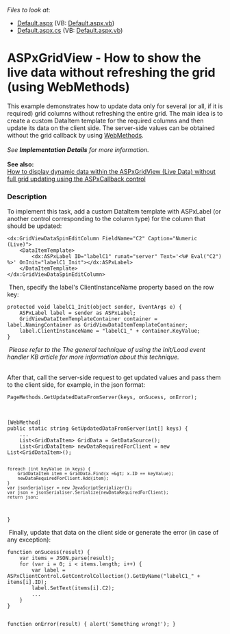 <!-- default file list -->
*Files to look at*:

* [Default.aspx](./CS/Default.aspx) (VB: [Default.aspx.vb](./VB/Default.aspx.vb))
* [Default.aspx.cs](./CS/Default.aspx.cs) (VB: [Default.aspx.vb](./VB/Default.aspx.vb))
<!-- default file list end -->
# ASPxGridView - How to show the live data without refreshing the grid (using WebMethods)


<p>This example demonstrates how to update data only for several (or all, if it is required) grid columns without refreshing the entire grid. The main idea is to create a custom DataItem template for the required columns and then update its data on the client side. The server-side values can be obtained without the grid callback by using <a href="https://msdn.microsoft.com/en-us/library/byxd99hx%28v=vs.90%29.aspx">WebMethods</a>. <br><br><em>See </em><strong><em>Implementation Details</em></strong><em> for more information. <br></em><br><strong>See also:</strong><br><a href="https://www.devexpress.com/Support/Center/p/E4326">How to display dynamic data within the ASPxGridView (Live Data) without full grid updating using the ASPxCallback control</a></p>


<h3>Description</h3>

<p>To implement this task,&nbsp;add a custom DataItem template with ASPxLabel (or another control corresponding to the column type) for the column that should be updated:</p>
<code lang="aspx">&lt;dx:GridViewDataSpinEditColumn FieldName="C2" Caption="Numeric (Live)"&gt;
    &lt;DataItemTemplate&gt;
        &lt;dx:ASPxLabel ID="labelC1" runat="server" Text='&lt;%# Eval("C2") %&gt;' OnInit="labelC1_Init"&gt;&lt;/dx:ASPxLabel&gt;
    &lt;/DataItemTemplate&gt;
&lt;/dx:GridViewDataSpinEditColumn&gt;
</code>
<p>&nbsp;Then, specify the label's ClientInstanceName property based on the row key:</p>
<code lang="cs">protected void labelC1_Init(object sender, EventArgs e) {
    ASPxLabel label = sender as ASPxLabel;
    GridViewDataItemTemplateContainer container = label.NamingContainer as GridViewDataItemTemplateContainer;
    label.ClientInstanceName = "labelC1_" + container.KeyValue;
}
</code>
<p>&nbsp;<em>Please refer to the </em><a data-ticket="K18282"><em>The general technique of using the Init/Load event handler</em></a><em>&nbsp;KB article for more information about this technique.&nbsp;</em></p>
<p><br>After that, call the server-side request to get updated values and pass them to the client side, for example, in the json format:</p>
<code lang="js">PageMethods.GetUpdatedDataFromServer(keys, onSucess, onError);</code>
<p>&nbsp;</p>
<code lang="cs">[WebMethod]
public static string GetUpdatedDataFromServer(int[] keys) {
	...
	List&lt;GridDataItem&gt; GridData = GetDataSource();
	List&lt;GridDataItem&gt; newDataRequiredForClient = new List&lt;GridDataItem&gt;();

	foreach (int keyValue in keys) {
		GridDataItem item = GridData.Find(x =&gt; x.ID == keyValue);
		newDataRequiredForClient.Add(item);
	}
	var jsonSerialiser = new JavaScriptSerializer();
	var json = jsonSerialiser.Serialize(newDataRequiredForClient);
	return json;
}</code>
<p>&nbsp;Finally, update that data on the client side or generate the error (in case of any exception):</p>
<code lang="js">function onSucess(result) {
    var items = JSON.parse(result);
    for (var i = 0; i &lt; items.length; i++) {
        var label = ASPxClientControl.GetControlCollection().GetByName("labelC1_" + items[i].ID);
        label.SetText(items[i].C2);
        ...
    }
}

function onError(result) {
    alert('Something wrong!');
}</code>

<br/>


